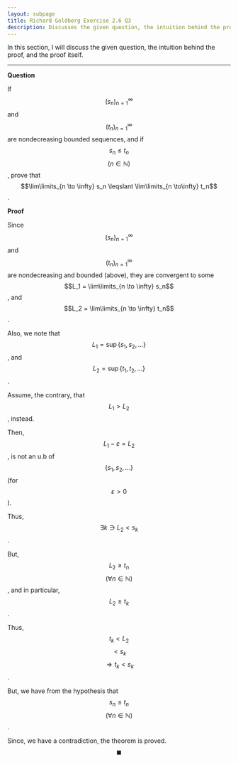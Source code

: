 ```yaml
---
layout: subpage
title: Richard Goldberg Exercise 2.6 Q3
description: Discusses the given question, the intuition behind the proof, and the proof itself
---
```


In this section, I will discuss the given question, the intuition behind the proof, and the
proof itself.

---

**Question**

If $$(s_n)_{n=1}^\infty$$ and $$(t_n)_{n=1}^\infty$$ are nondecreasing bounded sequences,
and if $$s_n \leqslant t_n$$ $$(n \in \mathbb{N})$$, prove that
$$\lim\limits_{n \to \infty} s_n \leqslant \lim\limits_{n \to\infty} t_n$$.

**Proof**

Since $$(s_n)_{n=1}^\infty$$ and $$(t_n)_{n=1}^\infty$$ are nondecreasing and bounded (above),
they are convergent to some $$L_1 = \lim\limits_{n \to \infty} s_n$$, and
$$L_2 = \lim\limits_{n \to \infty} t_n$$.

Also, we note that $$L_1 = \sup\{s_1, s_2, \ldots\}$$, and $$L_2 = \sup\{t_1, t_2, \ldots\}$$.

Assume, the contrary, that $$L_1 > L_2$$, instead.

Then, $$L_1 - \varepsilon = L_2$$, is not an u.b of $$\{s_1, s_2, ...\}$$
(for $$\varepsilon > 0$$).

Thus, $$\exists k \ni L_2 < s_k$$.

But, $$L_2 \geqslant t_n$$ $$(\forall n \in \mathbb{N})$$, and in particular,
$$L_2 \geqslant t_k$$.

Thus, $$t_k < L_2$$ $$< s_k$$ $$\Longrightarrow t_k < s_k$$.

But, we have from the hypothesis that $$s_n \leqslant t_n$$ $$(\forall n \in \mathbb{N})$$.

Since, we have a contradiction, the theorem is proved. $$\blacksquare$$
